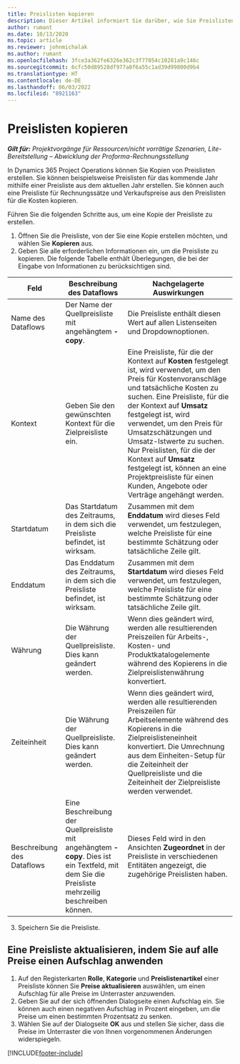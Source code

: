 ```yaml
---
title: Preislisten kopieren
description: Dieser Artikel informiert Sie darüber, wie Sie Preislisten in Project Operations kopieren können.
author: rumant
ms.date: 10/13/2020
ms.topic: article
ms.reviewer: johnmichalak
ms.author: rumant
ms.openlocfilehash: 3fce3a362fe6326e362c3f77054c10281a9c146c
ms.sourcegitcommit: 6cfc50d89528df977a8f6a55c1ad39d99800d9b4
ms.translationtype: HT
ms.contentlocale: de-DE
ms.lasthandoff: 06/03/2022
ms.locfileid: "8921163"
---
```

# <a name="copy-price-lists"></a>Preislisten kopieren

_**Gilt für:** Projektvorgänge für Ressourcen/nicht vorrätige Szenarien, Lite-Bereitstellung – Abwicklung der Proforma-Rechnungsstellung_

In Dynamics 365 Project Operations können Sie Kopien von Preislisten erstellen. Sie können beispielsweise Preislisten für das kommende Jahr mithilfe einer Preisliste aus dem aktuellen Jahr erstellen.  Sie können auch eine Preisliste für Rechnungssätze und Verkaufspreise aus den Preislisten für die Kosten kopieren. 

Führen Sie die folgenden Schritte aus, um eine Kopie der Preisliste zu erstellen.

1. Öffnen Sie die Preisliste, von der Sie eine Kopie erstellen möchten, und wählen Sie **Kopieren** aus.
2. Geben Sie alle erforderlichen Informationen ein, um die Preisliste zu kopieren. Die folgende Tabelle enthält Überlegungen, die bei der Eingabe von Informationen zu berücksichtigen sind.

| Feld | Beschreibung des Dataflows | Nachgelagerte Auswirkungen |
| --- | --- | --- |
| Name des Dataflows | Der Name der Quellpreisliste mit angehängtem **-copy**. | Die Preisliste enthält diesen Wert auf allen Listenseiten und Dropdownoptionen. |
| Kontext | Geben Sie den gewünschten Kontext für die Zielpreisliste ein. | Eine Preisliste, für die der Kontext auf **Kosten** festgelegt ist, wird verwendet, um den Preis für Kostenvoranschläge und tatsächliche Kosten zu suchen. Eine Preisliste, für die der Kontext auf **Umsatz** festgelegt ist, wird verwendet, um den Preis für Umsatzschätzungen und Umsatz-Istwerte zu suchen. Nur Preislisten, für die der Kontext auf **Umsatz** festgelegt ist, können an eine Projektpreisliste für einen Kunden, Angebote oder Verträge angehängt werden. |
| Startdatum | Das Startdatum des Zeitraums, in dem sich die Preisliste befindet, ist wirksam. | Zusammen mit dem **Enddatum** wird dieses Feld verwendet, um festzulegen, welche Preisliste für eine bestimmte Schätzung oder tatsächliche Zeile gilt. |
| Enddatum | Das Enddatum des Zeitraums, in dem sich die Preisliste befindet, ist wirksam. | Zusammen mit dem **Startdatum** wird dieses Feld verwendet, um festzulegen, welche Preisliste für eine bestimmte Schätzung oder tatsächliche Zeile gilt. |
| Währung | Die Währung der Quellpreisliste. Dies kann geändert werden. | Wenn dies geändert wird, werden alle resultierenden Preiszeilen für Arbeits-, Kosten- und Produktkatalogelemente während des Kopierens in die Zielpreislistenwährung konvertiert. |
| Zeiteinheit | Die Währung der Quellpreisliste. Dies kann geändert werden. | Wenn dies geändert wird, werden alle resultierenden Preiszeilen für Arbeitselemente während des Kopierens in die Zielpreislisteneinheit konvertiert. Die Umrechnung aus dem Einheiten-Setup für die Zeiteinheit der Quellpreisliste und die Zeiteinheit der Zielpreisliste werden verwendet. |
| Beschreibung des Dataflows | Eine Beschreibung der Quellpreisliste mit angehängtem **-copy**. Dies ist ein Textfeld, mit dem Sie die Preisliste mehrzeilig beschreiben können. | Dieses Feld wird in den Ansichten **Zugeordnet** in der Preisliste in verschiedenen Entitäten angezeigt, die zugehörige Preislisten haben. |

3. Speichern Sie die Preisliste. 

## <a name="update-a-price-list-by-applying-a-mark-up-to-all-the-prices"></a>Eine Preisliste aktualisieren, indem Sie auf alle Preise einen Aufschlag anwenden

1. Auf den Registerkarten **Rolle**, **Kategorie** und **Preislistenartikel** einer Preisliste können Sie **Preise aktualisieren** auswählen, um einen Aufschlag für alle Preise im Unterraster anzuwenden. 
2. Geben Sie auf der sich öffnenden Dialogseite einen Aufschlag ein. Sie können auch einen negativen Aufschlag in Prozent eingeben, um die Preise um einen bestimmten Prozentsatz zu senken. 
3. Wählen Sie auf der Dialogseite **OK** aus und stellen Sie sicher, dass die Preise im Unterraster die von Ihnen vorgenommenen Änderungen widerspiegeln.


[!INCLUDE[footer-include](../includes/footer-banner.md)]